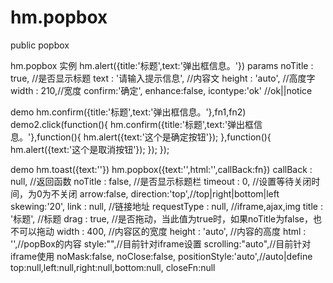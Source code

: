 hm.popbox
=========

public popbox

hm.popbox 实例
hm.alert({title:'标题',text:'弹出框信息。'})
params
noTitle : true, //是否显示标题
text : '请输入提示信息', //内容文
height : 'auto', //高度字
width : 210,//宽度
confirm:'确定',
enhance:false,
icontype:'ok' //ok||notice
				
demo
hm.confirm({title:'标题',text:'弹出框信息。'},fn1,fn2)
demo2.click(function(){
	hm.confirm({title:'标题',text:'弹出框信息。'},function(){
		hm.alert({text:'这个是确定按钮'});
	},function(){
		hm.alert({text:'这个是取消按钮'});
	});
});
				
demo
hm.toast({text:''})
hm.popbox({text:'',html:'',callBack:fn})
callBack : null, //返回函数
noTitle : false, //是否显示标题栏
timeout : 0, //设置等待关闭时间，为0为不关闭
arrow:false,
direction:'top',//top|right|bottom|left
skewing:'20',
link : null, //链接地址
requestType : null, //iframe,ajax,img
title : '标题', //标题
drag : true, //是否拖动，当此值为true时，如果noTitle为false，也不可以拖动
width : 400, //内容区的宽度
height : 'auto', //内容的高度
html : '',//popBox的内容
style:"",//目前针对iframe设置
scrolling:"auto",//目前针对iframe使用
noMask:false,
noClose:false,
positionStyle:'auto',//auto|define
top:null,left:null,right:null,bottom:null,
closeFn:null
		